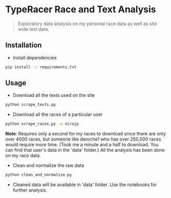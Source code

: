 # TypeRacer Race and Text Analysis

> Exploratory data analysis on my personal race data as well as site wide text data.

## Installation

* Install dependencies

```bash
pip install -r requirements.txt
```

## Usage

* Download all the texts used on the site

```bash
python scrape_texts.py
```

* Download all the races of a particular user

```bash
python scrape_races.py -u nirajp
```

**Note**: Requires only a second for my races to download since there are only over 4000 races, but someone like deroche1 who has over 250,000 races would require more time. (Took me a minute and a half to download. You can find that user's data in the 'data' folder.)
All the analysis has been done on my race data.

* Clean and normalize the raw data

```bash
python clean_and_normalize.py
```

* Cleaned data will be available in 'data' folder. Use the notebooks for further analysis.

